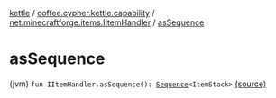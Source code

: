 [kettle](../../index.md) / [coffee.cypher.kettle.capability](../index.md) / [net.minecraftforge.items.IItemHandler](index.md) / [asSequence](./as-sequence.md)

# asSequence

(jvm) `fun IItemHandler.asSequence(): `[`Sequence`](https://kotlinlang.org/api/latest/jvm/stdlib/kotlin.sequences/-sequence/index.html)`<ItemStack>` [(source)](https://github.com/Cypher121/kettle/blob/master/src/main/kotlin/coffee/cypher/kettle/capability/Inventory.kt#L18)